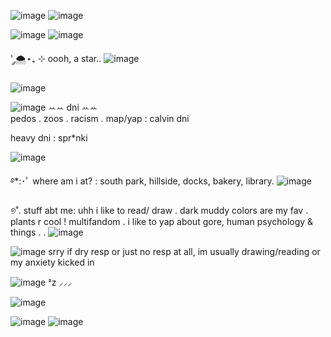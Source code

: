 ![image](https://github.com/user-attachments/assets/60d72f98-e12e-4629-91dd-4036a85469c2) ![image](https://github.com/user-attachments/assets/c2cfe4dc-d718-4b4b-bac5-c763eac57a45)


![image](https://github.com/user-attachments/assets/ac9b111d-25cd-4973-bd43-acd2cc53e1b0) 
![image](https://github.com/user-attachments/assets/b69b08c0-c372-404c-905f-c5c2e66d2de3)



 '  ༘🌨️⋆₊ ⊹ oooh, a star.. ![image](https://github.com/user-attachments/assets/7f0a8cb2-255e-4371-b636-a8ea08ae3ecd)


   ![image](https://github.com/user-attachments/assets/776b2c23-2e23-4da0-aba9-7a8025f3a2e6)
  
   ![image](https://github.com/user-attachments/assets/850a3549-1208-4906-a1dc-11de487e3fb3) 
   ꕀꕀ dni ꕀꕀ  
   pedos . zoos . racism . map/yap : calvin dni

heavy dni : spr*nki



   ![image](https://github.com/user-attachments/assets/82f1bbe6-ed16-4778-8410-661f013757fa) 



࿔*:･ﾟ where am i at? : south park, hillside, docks, bakery, library. ![image](https://github.com/user-attachments/assets/c42a0e4b-fb9f-431f-9be9-5cb0187c4c3b)


୭˚. stuff abt me: uhh i like to read/ draw . dark muddy colors are my fav . plants r cool ! multifandom . i like to yap about gore, human psychology & things . . ![image](https://github.com/user-attachments/assets/7a10a5f9-fa57-4f86-af96-d8ea8a45ea6b)


 ![image](https://github.com/user-attachments/assets/fc9ac6fc-e721-4dfd-9260-2ff2d70a2d85) srry if dry resp or just no resp at all, im usually drawing/reading or my anxiety kicked in 

![image](https://github.com/user-attachments/assets/c2917594-8d39-4752-8c7e-27d71300415e)
  ᶻz ⸝⸝⸝ 


  ![image](https://github.com/user-attachments/assets/023adb58-514f-4213-b907-f3c578141415) 

![image](https://github.com/user-attachments/assets/d974424c-ebd5-4492-b646-e7dd2c6fe0aa) ![image](https://github.com/user-attachments/assets/0149c57a-6b4a-4325-9944-0c8d659f1d8b)





<!--
**cyberialyr3/cyberialyr3** is a ✨ _special_ ✨ repository because its `README.md` (this file) appears on your GitHub profile.

Here are some ideas to get you started:


- 🌱 I’m currently learning ...
- 👯 I’m looking to collaborate on ...
- 🤔 I’m looking for help with ...
- 💬 Ask me about ...
- 📫 How to reach me: ...
- 😄 Pronouns: ...
- ⚡ Fun fact: ...
-->
